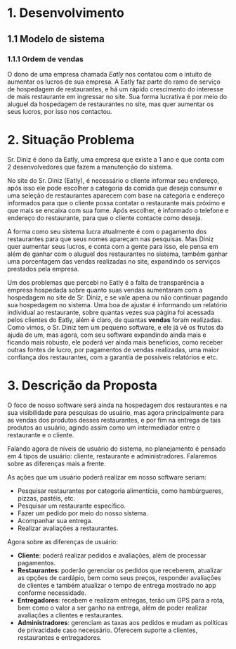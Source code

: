 # 1. Desenvolvimento

## 1.1 Modelo de sistema

### 1.1.1 Ordem de vendas

O dono de uma empresa chamada *Eatly* nos contatou com o intuito de aumentar os lucros de sua empresa. A Eatly faz parte do ramo de serviço de hospedagem de restaurantes, e há um rápido crescimento do interesse de mais restaurante em ingressar no site. Sua forma lucrativa é por meio do aluguel da hospedagem de restaurantes no site, mas quer aumentar os seus lucros, por isso nos contactou.

# 2. Situação Problema

Sr. Diniz é dono da Eatly, uma empresa que existe a 1 ano e que conta com 2 desenvolvedores que fazem a manutenção do sistema.

No site do Sr. Diniz (Eatly), é necessário o cliente informar seu endereço, após isso ele pode escolher a categoria da comida que deseja consumir e uma seleção de restaurantes aparecem com base na categoria e endereço informados para que o cliente possa contatar o restaurante mais próximo e que mais se encaixa com sua fome. Após escolher, é informado o telefone e endereço do restaurante, para que o cliente contacte como deseja.

A forma como seu sistema lucra atualmente é com o pagamento dos restaurantes para que seus nomes apareçam nas pesquisas. Mas Diniz quer aumentar seus lucros, e conta com a gente para isso, ele pensa em além de ganhar com o aluguel dos restaurantes no sistema, também ganhar uma porcentagem das vendas realizadas no site, expandindo os serviços prestados pela empresa.

Um dos problemas que percebi no Eatly é a falta de transparência a empresa hospedada sobre quanto suas vendas aumentaram com a hospedagem no site de Sr. Diniz, e se vale apena ou não continuar pagando sua hospedagem no sistema. Uma boa de ajustar é informando um relatório individual ao restaurante, sobre quantas vezes sua página foi acessada pelos clientes do Eatly, além é claro, de quantas **vendas** foram realizadas. Como vimos, o Sr. Diniz tem um pequeno software, e ele já vê os frutos da ajuda de um, mas agora, com seu software expandindo ainda mais e ficando mais robusto, ele poderá ver ainda mais benefícios, como receber outras fontes de lucro, por pagamentos de vendas realizadas, uma maior confiança dos restaurantes, com a garantia de possíveis relatórios e etc.

# 3. Descrição da Proposta

O foco de nosso software será ainda na hospedagem dos restaurantes e na sua visibilidade para pesquisas do usuário, mas agora principalmente para as vendas dos produtos desses restaurantes, e por fim na entrega de tais produtos ao usuário, agindo assim como um intermediador entre o restaurante e o cliente.

Falando agora de níveis de usuário do sistema, no planejamento é pensado em 4 tipos de usuário: cliente, restaurante e administradores. Falaremos sobre as diferenças mais a frente.

As ações que um usuário poderá realizar em nosso software seriam:

- Pesquisar restaurantes por categoria alimentícia, como hambúrgueres, pizzas, pastéis, etc.
- Pesquisar um restaurante específico.
- Fazer um pedido por meio do nosso sistema.
- Acompanhar sua entrega.
- Realizar avaliações a restaurantes.

Agora sobre as diferenças de usuário:

- **Cliente**: poderá realizar pedidos e avaliações, além de processar pagamentos.
- **Restaurantes**: poderão gerenciar os pedidos que receberem, atualizar as opções de cardápio, bem como seus preços, responder avaliações de clientes e também atualizar o tempo de entrega mostrado no app conforme necessidade.
- **Entregadores**: recebem e realizam entregas, terão um GPS para a rota, bem como o valor a ser ganho na entrega, além de poder realizar avaliações a clientes e restaurantes.
- **Administradores**: gerenciam as taxas aos pedidos e mudam as políticas de privacidade caso necessário. Oferecem suporte a clientes, restaurantes e entregadores.